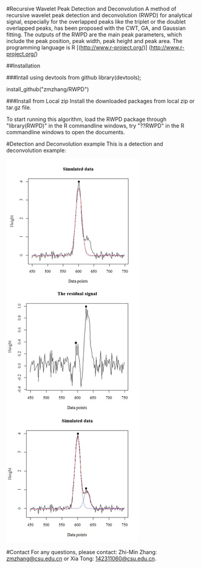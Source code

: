 #Recursive Wavelet Peak Detection and Deconvolution
A method of recursive wavelet peak detection and deconvolution (RWPD) for analytical signal, especially for the overlapped peaks like the triplet or the doublet overlapped peaks, has been proposed with the CWT, GA, and Gaussian fitting. The outputs of the RWPD are the main peak parameters, which include the peak position, peak width, peak height and peak area. The programming language is R [(http://www.r-project.org/)] (http://www.r-project.org/)


##Installation

###Intall using devtools from github
library(devtools); 

install_github("zmzhang/RWPD")

###Install from Local zip
Install the downloaded packages from local zip or tar.gz file.

To start running this algorithm, load the RWPD package through "library(RWPD)" in the R commandline windows, try "??RWPD" in the R commandline windows to open the documents.

#Detection and Deconvolution example
This is a detection and deconvolution example:

![This is a detection and deconvolution example:](https://github.com/zmzhang/RWPD/blob/master/images.jpg)

#Contact
For any questions, please contact: Zhi-Min Zhang: zmzhang@csu.edu.cn or Xia Tong: 142311060@csu.edu.cn.
